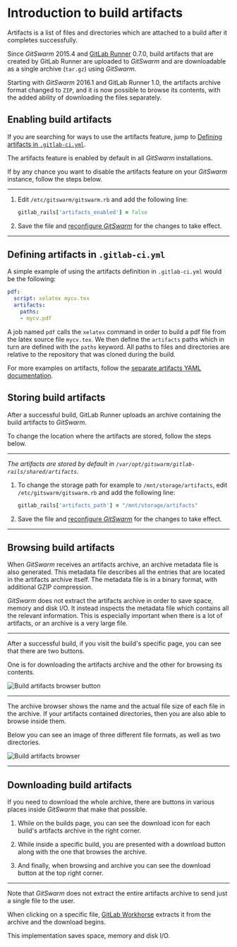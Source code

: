 # Introduction to build artifacts

Artifacts is a list of files and directories which are attached to a build
after it completes successfully.

Since $GitSwarm$ 2015.4 and [GitLab Runner] 0.7.0, build artifacts that are
created by GitLab Runner are uploaded to $GitSwarm$ and are downloadable as a
single archive (`tar.gz`) using $GitSwarm$.

Starting with $GitSwarm$ 2016.1 and GitLab Runner 1.0, the artifacts archive
format changed to `ZIP`, and it is now possible to browse its contents,
with the added ability of downloading the files separately.

## Enabling build artifacts

If you are searching for ways to use the artifacts feature, jump to
[Defining artifacts in
`.gitlab-ci.yml`](#defining-artifacts-in-gitlab-ciyml).

The artifacts feature is enabled by default in all $GitSwarm$ installations.

If by any chance you want to disable the artifacts feature on your $GitSwarm$
instance, follow the steps below.

---

1.  Edit `/etc/gitswarm/gitswarm.rb` and add the following line:

    ```ruby
    gitlab_rails['artifacts_enabled'] = false
    ```

1. Save the file and [reconfigure $GitSwarm$] for the changes to take effect.

---

## Defining artifacts in `.gitlab-ci.yml`

A simple example of using the artifacts definition in `.gitlab-ci.yml`
would be the following:

```yaml
pdf:
  script: xelatex mycv.tex
  artifacts:
    paths:
    - mycv.pdf
```

A job named `pdf` calls the `xelatex` command in order to build a pdf file
from the latex source file `mycv.tex`. We then define the `artifacts` paths
which in turn are defined with the `paths` keyword. All paths to files and
directories are relative to the repository that was cloned during the
build.

For more examples on artifacts, follow the
[separate artifacts YAML documentation](../yaml/README.md#artifacts).

## Storing build artifacts

After a successful build, GitLab Runner uploads an archive containing the
build artifacts to $GitSwarm$.

To change the location where the artifacts are stored, follow the steps
below.

---

_The artifacts are stored by default in
`/var/opt/gitswarm/gitlab-rails/shared/artifacts`._

1.  To change the storage path for example to `/mnt/storage/artifacts`,
    edit `/etc/gitswarm/gitswarm.rb` and add the following line:

    ```ruby
    gitlab_rails['artifacts_path'] = "/mnt/storage/artifacts"
    ```

1.  Save the file and [reconfigure $GitSwarm$] for the changes to take
    effect.

---

## Browsing build artifacts

When $GitSwarm$ receives an artifacts archive, an archive metadata file is
also generated. This metadata file describes all the entries that are
located in the artifacts archive itself. The metadata file is in a binary
format, with additional GZIP compression.

$GitSwarm$ does not extract the artifacts archive in order to save space,
memory and disk I/O. It instead inspects the metadata file which contains
all the relevant information. This is especially important when there is a
lot of artifacts, or an archive is a very large file.

---

After a successful build, if you visit the build's specific page, you can
see that there are two buttons.

One is for downloading the artifacts archive and the other for browsing its
contents.

![Build artifacts browser button](img/build_artifacts_browser_button.png)

---

The archive browser shows the name and the actual file size of each file in
the archive. If your artifacts contained directories, then you are also
able to browse inside them.

Below you can see an image of three different file formats, as well as two
directories.

![Build artifacts browser](img/build_artifacts_browser.png)

---

## Downloading build artifacts

If you need to download the whole archive, there are buttons in various
places inside $GitSwarm$ that make that possible.

1. While on the builds page, you can see the download icon for each build's
   artifacts archive in the right corner.

1. While inside a specific build, you are presented with a download button
   along with the one that browses the archive.

1. And finally, when browsing and archive you can see the download button
   at the top right corner.

---

Note that $GitSwarm$ does not extract the entire artifacts archive to send
just a single file to the user.

When clicking on a specific file, [GitLab Workhorse] extracts it from the
archive and the download begins.

This implementation saves space, memory and disk I/O.

[gitlab runner]: https://gitlab.com/gitlab-org/gitlab-ci-multi-runner "GitLab Runner repository"
[reconfigure $GitSwarm$]: ../../administration/restart_gitlab.md "How to restart $GitSwarm$ documentation"
[restart $GitSwarm$]: ../../administration/restart_gitlab.md "How to restart $GitSwarm$ documentation"
[gitlab workhorse]: https://gitlab.com/gitlab-org/gitlab-workhorse "GitLab Workhorse repository"
